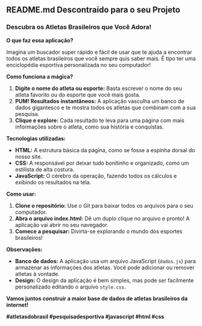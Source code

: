 ## **README.md Descontraído para o seu Projeto**

### **Descubra os Atletas Brasileiros que Você Adora!** 

**O que faz essa aplicação?**

Imagina um buscador super rápido e fácil de usar que te ajuda a encontrar todos os atletas brasileiros que você sempre quis saber mais. É tipo ter uma enciclopédia esportiva personalizada no seu computador! 

**Como funciona a mágica?**

1. **Digite o nome do atleta ou esporte:** Basta escrever o nome do seu atleta favorito ou do esporte que você mais gosta.
2. **PUM! Resultados instantâneos:** A aplicação vasculha um banco de dados gigantesco e te mostra todos os atletas que combinam com a sua pesquisa.
3. **Clique e explore:** Cada resultado te leva para uma página com mais informações sobre o atleta, como sua história e conquistas.

**Tecnologias utilizadas:**

* **HTML:** A estrutura básica da página, como se fosse a espinha dorsal do nosso site.
* **CSS:** A responsável por deixar tudo bonitinho e organizado, como um estilista de alta costura.
* **JavaScript:** O cérebro da operação, fazendo todos os cálculos e exibindo os resultados na tela.

**Como usar:**

1. **Clone o repositório:** Use o Git para baixar todos os arquivos para o seu computador.
2. **Abra o arquivo index.html:** Dê um duplo clique no arquivo e pronto! A aplicação vai abrir no seu navegador.
3. **Comece a pesquisar:** Divirta-se explorando o mundo dos esportes brasileiros!



**Observações:**

* **Banco de dados:** A aplicação usa um arquivo JavaScript (`dados.js`) para armazenar as informações dos atletas. Você pode adicionar ou remover atletas à vontade.
* **Design:** O design da aplicação é bem simples, mas pode ser facilmente personalizado editando o arquivo `style.css`.

**Vamos juntos construir a maior base de dados de atletas brasileiros da internet!** 

**#atletasdobrasil #pesquisadesportiva #javascript #html #css**


